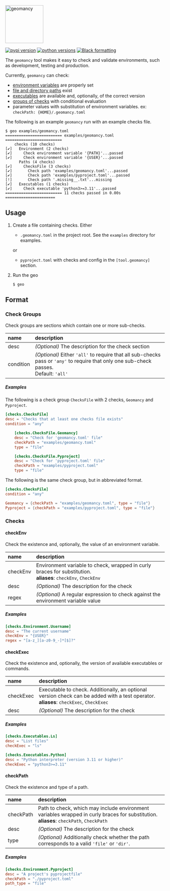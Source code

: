 <img src="https://raw.githubusercontent.com/jlorieau/geomancy/main/assets/geomancy_logo.svg" alt="geomancy" height="120" />

[![pypi version](https://img.shields.io/pypi/v/geomancy.svg)](https://pypi.org/project/geomancy/)
[![python versions](https://img.shields.io/pypi/pyversions/geomancy.svg)](https://pypi.org/project/geomancy/)
[![Black formatting](https://img.shields.io/badge/code%20style-black-000000.svg)](https://github.com/psf/black)

The ``geomancy`` tool makes it easy to check and validate environments, such
as development, testing and production.

Currently, ``geomancy`` can check:
- [environment variables](#checkenv) are properly set
- [file and directory paths](#checkpath) exist
- [executables](#checkexec) are available and, optionally, of the correct version
- [groups of checks](#check-groups) with conditional evaluation
- parameter values with substitution of environment variables.
  ex: ``checkPath: {HOME}/.geomancy.toml``

The following is an example ``geomancy`` run with an example checks file.

```shell
$ geo examples/geomancy.toml
========================= examples/geomancy.toml =========================
    checks (10 checks)
[✔]   Environment (2 checks)
[✔]     Check environment variable '{PATH}'...passed
[✔]     Check environment variable '{USER}'...passed
      Paths (4 checks)
[✔]     ChecksFile (3 checks)
[✔]       Check path 'examples/geomancy.toml'...passed
[✔]       Check path 'examples/pyproject.toml'...passed
[!]       Check path '.missing__.txt'...missing
[✔]   Executables (1 checks)
[✔]     Check executable 'python3>=3.11'...passed
========================= 11 checks passed in 0.00s ======================
```

## Usage
1. Create a file containing checks. Either

   - ``.geomancy.toml`` in the project root. See the ``examples`` directory for
     examples.

   or

   - ``pyproject.toml`` with checks and config in the ``[tool.geomancy]`` section.

2. Run the geo

   ```shell
   $ geo
   ```

## Format

### Check Groups

Check groups are sections which contain one or more sub-checks.

| name      | description                                                                                                                                     |
|:----------|:------------------------------------------------------------------------------------------------------------------------------------------------|
| desc      | _(Optional)_ The description for the check section                                                                                              |
| condition | _(Optional)_ Either ``'all'`` to require that all sub-checks pass or ``'any'`` to require that only one sub-check passes.<br>Default: ``'all'`` |

##### Examples

The following is a check group ``ChecksFile`` with 2 checks, ``Geomancy`` and
``Pyproject``.

```toml
[checks.ChecksFile]
desc = "Checks that at least one checks file exists"
condition = "any"

    [checks.ChecksFile.Geomancy]
    desc = "Check for 'geomancy.toml' file"
    checkPath = "examples/geomancy.toml"
    type = "file"

    [checks.ChecksFile.Pyproject]
    desc = "Check for 'pyproject.toml' file"
    checkPath = "examples/pyproject.toml"
    type = "file"
```

The following is the same check group, but in abbreviated format.

```toml
[checks.ChecksFile]
condition = "any"

Geomancy = {checkPath = "examples/geomancy.toml", type = "file"}
Pyproject = {checkPath = "examples/pyproject.toml", type = "file"}
```

### Checks

#### checkEnv

Check the existence and, optionally, the value of an environment variable.

| name      | description                                                                                                          |
|:----------|:---------------------------------------------------------------------------------------------------------------------|
| checkEnv  | Environment variable to check, wrapped in curly braces for substitution. <br>__aliases__: ``checkEnv``, ``CheckEnv`` |
| desc      | _(Optional)_ The description for the check                                                                           |
| regex     | _(Optional)_ A regular expression to check against the environment variable value                                    |

##### Examples

```toml
[checks.Environment.Username]
desc = "The current username"
checkEnv = "{USER}"
regex = "[a-z_][a-z0-9_-]*[$]?"
```

#### checkExec

Check the existence and, optionally, the version of available executables or
commands.

| name      | description                                                                                                                                   |
|:----------|:----------------------------------------------------------------------------------------------------------------------------------------------|
| checkExec | Executable to check. Additionally, an optional version check can be added with a test operator. <br>__aliases__: ``checkExec``, ``CheckExec`` |
| desc      | _(Optional)_ The description for the check                                                                                                    |

##### Examples

```toml
[checks.Executables.Ls]
desc = "List files"
checkExec = "ls"
```

```toml
[checks.Executables.Python]
desc = "Python interpreter (version 3.11 or higher)"
checkExec = "python3>=3.11"
```

#### checkPath

Check the existence and type of a path.

| name      | description                                                                                                                                    |
|:----------|:-----------------------------------------------------------------------------------------------------------------------------------------------|
| checkPath | Path to check, which may include environment variables wrapped in curly braces for substitution. <br>__aliases__: ``checkPath``, ``CheckPath`` |
| desc      | _(Optional)_ The description for the check                                                                                                     |
| type      | _(Optional)_ Additionally check whether the path corresponds to a valid ``'file'`` or ``'dir'``.                                               |

##### Examples

```toml
[checks.Environment.Pyproject]
desc = "A project's pyprojectfile"
checkPath = "./pyproject.toml"
path_type = "file"
```
